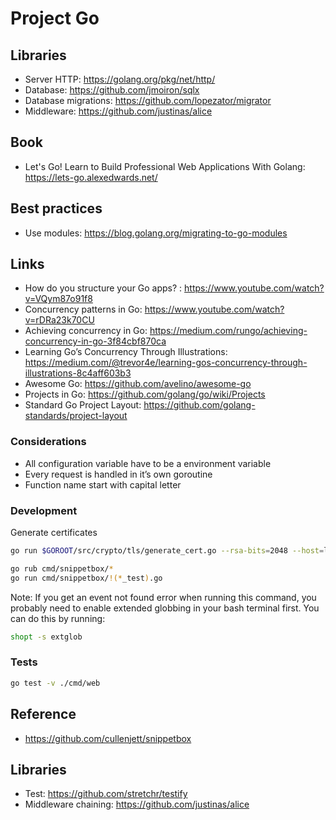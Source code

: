 # Project Go

## Libraries

* Server HTTP: https://golang.org/pkg/net/http/
* Database: https://github.com/jmoiron/sqlx
* Database migrations: https://github.com/lopezator/migrator
* Middleware: https://github.com/justinas/alice

## Book

* Let's Go! Learn to Build Professional Web Applications With Golang: https://lets-go.alexedwards.net/

## Best practices

* Use modules: https://blog.golang.org/migrating-to-go-modules

## Links

* How do you structure your Go apps? : https://www.youtube.com/watch?v=VQym87o91f8
* Concurrency patterns in Go: https://www.youtube.com/watch?v=rDRa23k70CU
* Achieving concurrency in Go: https://medium.com/rungo/achieving-concurrency-in-go-3f84cbf870ca
* Learning Go’s Concurrency Through Illustrations: https://medium.com/@trevor4e/learning-gos-concurrency-through-illustrations-8c4aff603b3
* Awesome Go: https://github.com/avelino/awesome-go
* Projects in Go: https://github.com/golang/go/wiki/Projects
* Standard Go Project Layout: https://github.com/golang-standards/project-layout

### Considerations

* All configuration variable have to be a environment variable
* Every request is handled in it’s own goroutine
* Function name start with capital letter

### Development

Generate certificates

```bash
go run $GOROOT/src/crypto/tls/generate_cert.go --rsa-bits=2048 --host=localhost
```

```bash
go rub cmd/snippetbox/*
go run cmd/snippetbox/!(*_test).go
```

Note: If you get an event not found error when running this command, you probably need to enable extended globbing in your bash terminal first. You can do this by running:

```bash
shopt -s extglob
```

### Tests

```bash
go test -v ./cmd/web
```

## Reference

* https://github.com/cullenjett/snippetbox


## Libraries

* Test: https://github.com/stretchr/testify
* Middleware chaining: https://github.com/justinas/alice